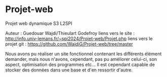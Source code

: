 Projet-web
==========
Projet web dynamique S3 L2SPI

Auteur : Guedouar Wajdi/Thieulart Godefroy
liens vers le site : http://info.univ-lemans.fr/~spi2024/Projet-web/Projet.php
liens vers le projet git : https://github.com/WajdiG/Projet-web/tree/master

Nous avons pu réaliser un site fonctionnel contenant les différents élément demander, mais nous n'avons, cependant, pas pu améliorer celui-ci, son aspect, optimisation des programmes etc... Il est cependant capable de stocker des données dans une base et d'en ressortir d'autre.
